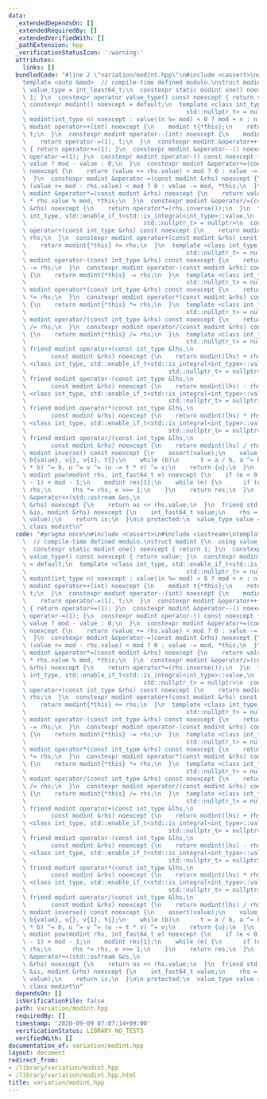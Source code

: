 ```yaml
---
data:
  _extendedDependsOn: []
  _extendedRequiredBy: []
  _extendedVerifiedWith: []
  _pathExtension: hpp
  _verificationStatusIcon: ':warning:'
  attributes:
    links: []
  bundledCode: "#line 2 \"variation/modint.hpp\"\n#include <cassert>\n#include <iostream>\n\
    template <auto &mod>  // compile-time defined modulo.\nstruct modint {\n  using\
    \ value_type = int_least64_t;\n  constexpr static modint one() noexcept { return\
    \ 1; }\n  constexpr operator value_type() const noexcept { return value; }\n \
    \ constexpr modint() noexcept = default;\n  template <class int_type, std::enable_if_t<std::is_integral<int_type>::value,\n\
    \                                             std::nullptr_t> = nullptr>\n  constexpr\
    \ modint(int_type n) noexcept : value((n %= mod) < 0 ? mod + n : n) {}\n  constexpr\
    \ modint operator++(int) noexcept {\n    modint t{*this};\n    return operator+=(1),\
    \ t;\n  }\n  constexpr modint operator--(int) noexcept {\n    modint t{*this};\n\
    \    return operator-=(1), t;\n  }\n  constexpr modint &operator++() noexcept\
    \ { return operator+=(1); }\n  constexpr modint &operator--() noexcept { return\
    \ operator-=(1); }\n  constexpr modint operator-() const noexcept {\n    return\
    \ value ? mod - value : 0;\n  }\n  constexpr modint &operator+=(const modint &rhs)\
    \ noexcept {\n    return (value += rhs.value) < mod ? 0 : value -= mod, *this;\n\
    \  }\n  constexpr modint &operator-=(const modint &rhs) noexcept {\n    return\
    \ (value += mod - rhs.value) < mod ? 0 : value -= mod, *this;\n  }\n  constexpr\
    \ modint &operator*=(const modint &rhs) noexcept {\n    return value = (int_fast64_t)value\
    \ * rhs.value % mod, *this;\n  }\n  constexpr modint &operator/=(const modint\
    \ &rhs) noexcept {\n    return operator*=(rhs.inverse());\n  }\n  template <class\
    \ int_type, std::enable_if_t<std::is_integral<int_type>::value,\n            \
    \                                 std::nullptr_t> = nullptr>\n  constexpr modint\
    \ operator+(const int_type &rhs) const noexcept {\n    return modint{*this} +=\
    \ rhs;\n  }\n  constexpr modint operator+(const modint &rhs) const noexcept {\n\
    \    return modint{*this} += rhs;\n  }\n  template <class int_type, std::enable_if_t<std::is_integral<int_type>::value,\n\
    \                                             std::nullptr_t> = nullptr>\n  constexpr\
    \ modint operator-(const int_type &rhs) const noexcept {\n    return modint{*this}\
    \ -= rhs;\n  }\n  constexpr modint operator-(const modint &rhs) const noexcept\
    \ {\n    return modint{*this} -= rhs;\n  }\n  template <class int_type, std::enable_if_t<std::is_integral<int_type>::value,\n\
    \                                             std::nullptr_t> = nullptr>\n  constexpr\
    \ modint operator*(const int_type &rhs) const noexcept {\n    return modint{*this}\
    \ *= rhs;\n  }\n  constexpr modint operator*(const modint &rhs) const noexcept\
    \ {\n    return modint{*this} *= rhs;\n  }\n  template <class int_type, std::enable_if_t<std::is_integral<int_type>::value,\n\
    \                                             std::nullptr_t> = nullptr>\n  constexpr\
    \ modint operator/(const int_type &rhs) const noexcept {\n    return modint{*this}\
    \ /= rhs;\n  }\n  constexpr modint operator/(const modint &rhs) const noexcept\
    \ {\n    return modint{*this} /= rhs;\n  }\n  template <class int_type, std::enable_if_t<std::is_integral<int_type>::value,\n\
    \                                             std::nullptr_t> = nullptr>\n  constexpr\
    \ friend modint operator+(const int_type &lhs,\n                             \
    \       const modint &rhs) noexcept {\n    return modint(lhs) + rhs;\n  }\n  template\
    \ <class int_type, std::enable_if_t<std::is_integral<int_type>::value,\n     \
    \                                        std::nullptr_t> = nullptr>\n  constexpr\
    \ friend modint operator-(const int_type &lhs,\n                             \
    \       const modint &rhs) noexcept {\n    return modint(lhs) - rhs;\n  }\n  template\
    \ <class int_type, std::enable_if_t<std::is_integral<int_type>::value,\n     \
    \                                        std::nullptr_t> = nullptr>\n  constexpr\
    \ friend modint operator*(const int_type &lhs,\n                             \
    \       const modint &rhs) noexcept {\n    return modint(lhs) * rhs;\n  }\n  template\
    \ <class int_type, std::enable_if_t<std::is_integral<int_type>::value,\n     \
    \                                        std::nullptr_t> = nullptr>\n  constexpr\
    \ friend modint operator/(const int_type &lhs,\n                             \
    \       const modint &rhs) noexcept {\n    return modint(lhs) / rhs;\n  }\n  constexpr\
    \ modint inverse() const noexcept {\n    assert(value);\n    value_type a{mod},\
    \ b{value}, u{}, v{1}, t{};\n    while (b)\n      t = a / b, a ^= b ^= (a -= t\
    \ * b) ^= b, u ^= v ^= (u -= t * v) ^= v;\n    return {u};\n  }\n  constexpr static\
    \ modint pow(modint rhs, int_fast64_t e) noexcept {\n    if (e < 0) e = e % (mod\
    \ - 1) + mod - 1;\n    modint res{1};\n    while (e) {\n      if (e & 1) res *=\
    \ rhs;\n      rhs *= rhs, e >>= 1;\n    }\n    return res;\n  }\n  friend std::ostream\
    \ &operator<<(std::ostream &os,\n                                  const modint\
    \ &rhs) noexcept {\n    return os << rhs.value;\n  }\n  friend std::istream &operator>>(std::istream\
    \ &is, modint &rhs) noexcept {\n    int_fast64_t value;\n    rhs = (is >> value,\
    \ value);\n    return is;\n  }\n\n protected:\n  value_type value = 0;\n};  //\
    \ class modint\n"
  code: "#pragma once\n#include <cassert>\n#include <iostream>\ntemplate <auto &mod>\
    \  // compile-time defined modulo.\nstruct modint {\n  using value_type = int_least64_t;\n\
    \  constexpr static modint one() noexcept { return 1; }\n  constexpr operator\
    \ value_type() const noexcept { return value; }\n  constexpr modint() noexcept\
    \ = default;\n  template <class int_type, std::enable_if_t<std::is_integral<int_type>::value,\n\
    \                                             std::nullptr_t> = nullptr>\n  constexpr\
    \ modint(int_type n) noexcept : value((n %= mod) < 0 ? mod + n : n) {}\n  constexpr\
    \ modint operator++(int) noexcept {\n    modint t{*this};\n    return operator+=(1),\
    \ t;\n  }\n  constexpr modint operator--(int) noexcept {\n    modint t{*this};\n\
    \    return operator-=(1), t;\n  }\n  constexpr modint &operator++() noexcept\
    \ { return operator+=(1); }\n  constexpr modint &operator--() noexcept { return\
    \ operator-=(1); }\n  constexpr modint operator-() const noexcept {\n    return\
    \ value ? mod - value : 0;\n  }\n  constexpr modint &operator+=(const modint &rhs)\
    \ noexcept {\n    return (value += rhs.value) < mod ? 0 : value -= mod, *this;\n\
    \  }\n  constexpr modint &operator-=(const modint &rhs) noexcept {\n    return\
    \ (value += mod - rhs.value) < mod ? 0 : value -= mod, *this;\n  }\n  constexpr\
    \ modint &operator*=(const modint &rhs) noexcept {\n    return value = (int_fast64_t)value\
    \ * rhs.value % mod, *this;\n  }\n  constexpr modint &operator/=(const modint\
    \ &rhs) noexcept {\n    return operator*=(rhs.inverse());\n  }\n  template <class\
    \ int_type, std::enable_if_t<std::is_integral<int_type>::value,\n            \
    \                                 std::nullptr_t> = nullptr>\n  constexpr modint\
    \ operator+(const int_type &rhs) const noexcept {\n    return modint{*this} +=\
    \ rhs;\n  }\n  constexpr modint operator+(const modint &rhs) const noexcept {\n\
    \    return modint{*this} += rhs;\n  }\n  template <class int_type, std::enable_if_t<std::is_integral<int_type>::value,\n\
    \                                             std::nullptr_t> = nullptr>\n  constexpr\
    \ modint operator-(const int_type &rhs) const noexcept {\n    return modint{*this}\
    \ -= rhs;\n  }\n  constexpr modint operator-(const modint &rhs) const noexcept\
    \ {\n    return modint{*this} -= rhs;\n  }\n  template <class int_type, std::enable_if_t<std::is_integral<int_type>::value,\n\
    \                                             std::nullptr_t> = nullptr>\n  constexpr\
    \ modint operator*(const int_type &rhs) const noexcept {\n    return modint{*this}\
    \ *= rhs;\n  }\n  constexpr modint operator*(const modint &rhs) const noexcept\
    \ {\n    return modint{*this} *= rhs;\n  }\n  template <class int_type, std::enable_if_t<std::is_integral<int_type>::value,\n\
    \                                             std::nullptr_t> = nullptr>\n  constexpr\
    \ modint operator/(const int_type &rhs) const noexcept {\n    return modint{*this}\
    \ /= rhs;\n  }\n  constexpr modint operator/(const modint &rhs) const noexcept\
    \ {\n    return modint{*this} /= rhs;\n  }\n  template <class int_type, std::enable_if_t<std::is_integral<int_type>::value,\n\
    \                                             std::nullptr_t> = nullptr>\n  constexpr\
    \ friend modint operator+(const int_type &lhs,\n                             \
    \       const modint &rhs) noexcept {\n    return modint(lhs) + rhs;\n  }\n  template\
    \ <class int_type, std::enable_if_t<std::is_integral<int_type>::value,\n     \
    \                                        std::nullptr_t> = nullptr>\n  constexpr\
    \ friend modint operator-(const int_type &lhs,\n                             \
    \       const modint &rhs) noexcept {\n    return modint(lhs) - rhs;\n  }\n  template\
    \ <class int_type, std::enable_if_t<std::is_integral<int_type>::value,\n     \
    \                                        std::nullptr_t> = nullptr>\n  constexpr\
    \ friend modint operator*(const int_type &lhs,\n                             \
    \       const modint &rhs) noexcept {\n    return modint(lhs) * rhs;\n  }\n  template\
    \ <class int_type, std::enable_if_t<std::is_integral<int_type>::value,\n     \
    \                                        std::nullptr_t> = nullptr>\n  constexpr\
    \ friend modint operator/(const int_type &lhs,\n                             \
    \       const modint &rhs) noexcept {\n    return modint(lhs) / rhs;\n  }\n  constexpr\
    \ modint inverse() const noexcept {\n    assert(value);\n    value_type a{mod},\
    \ b{value}, u{}, v{1}, t{};\n    while (b)\n      t = a / b, a ^= b ^= (a -= t\
    \ * b) ^= b, u ^= v ^= (u -= t * v) ^= v;\n    return {u};\n  }\n  constexpr static\
    \ modint pow(modint rhs, int_fast64_t e) noexcept {\n    if (e < 0) e = e % (mod\
    \ - 1) + mod - 1;\n    modint res{1};\n    while (e) {\n      if (e & 1) res *=\
    \ rhs;\n      rhs *= rhs, e >>= 1;\n    }\n    return res;\n  }\n  friend std::ostream\
    \ &operator<<(std::ostream &os,\n                                  const modint\
    \ &rhs) noexcept {\n    return os << rhs.value;\n  }\n  friend std::istream &operator>>(std::istream\
    \ &is, modint &rhs) noexcept {\n    int_fast64_t value;\n    rhs = (is >> value,\
    \ value);\n    return is;\n  }\n\n protected:\n  value_type value = 0;\n};  //\
    \ class modint\n"
  dependsOn: []
  isVerificationFile: false
  path: variation/modint.hpp
  requiredBy: []
  timestamp: '2020-09-09 07:07:14+09:00'
  verificationStatus: LIBRARY_NO_TESTS
  verifiedWith: []
documentation_of: variation/modint.hpp
layout: document
redirect_from:
- /library/variation/modint.hpp
- /library/variation/modint.hpp.html
title: variation/modint.hpp
---
```

